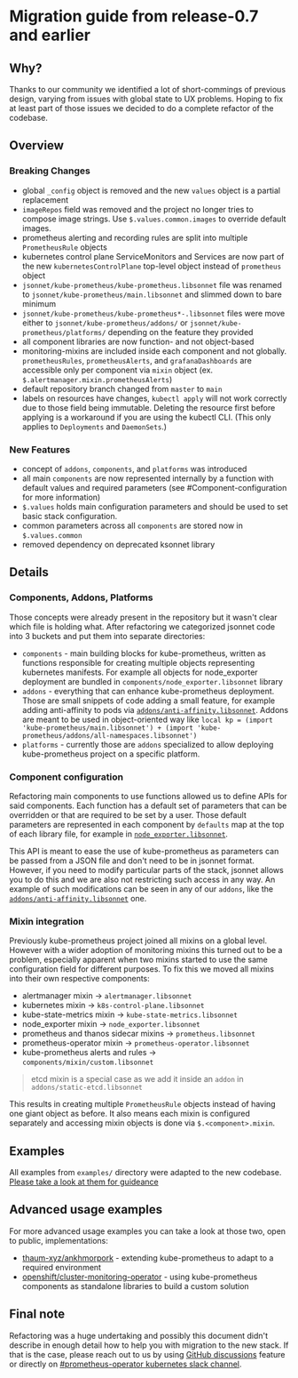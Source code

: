 # Migration guide from release-0.7 and earlier

## Why?

Thanks to our community we identified a lot of short-commings of previous design, varying from issues with global state to UX problems. Hoping to fix at least part of those issues we decided to do a complete refactor of the codebase.

## Overview

### Breaking Changes

- global `_config` object is removed and the new `values` object is a partial replacement
- `imageRepos` field was removed and the project no longer tries to compose image strings. Use `$.values.common.images` to override default images.
- prometheus alerting and recording rules are split into multiple `PrometheusRule` objects
- kubernetes control plane ServiceMonitors and Services are now part of the new `kubernetesControlPlane` top-level object instead of `prometheus` object
- `jsonnet/kube-prometheus/kube-prometheus.libsonnet` file was renamed to `jsonnet/kube-prometheus/main.libsonnet` and slimmed down to bare minimum
- `jsonnet/kube-prometheus/kube-prometheus*-.libsonnet` files were move either to `jsonnet/kube-prometheus/addons/` or `jsonnet/kube-prometheus/platforms/` depending on the feature they provided
- all component libraries are now function- and not object-based
- monitoring-mixins are included inside each component and not globally. `prometheusRules`, `prometheusAlerts`, and `grafanaDashboards` are accessible only per component via `mixin` object (ex. `$.alertmanager.mixin.prometheusAlerts`)
- default repository branch changed from `master` to `main`
- labels on resources have changes, `kubectl apply` will not work correctly due to those field being immutable. Deleting the resource first before applying is a workaround if you are using the kubectl CLI. (This only applies to `Deployments` and `DaemonSets`.)

### New Features

- concept of `addons`, `components`, and `platforms` was introduced
- all main `components` are now represented internally by a function with default values and required parameters (see #Component-configuration for more information)
- `$.values` holds main configuration parameters and should be used to set basic stack configuration.
- common parameters across all `components` are stored now in `$.values.common`
- removed dependency on deprecated ksonnet library

## Details

### Components, Addons, Platforms

Those concepts were already present in the repository but it wasn't clear which file is holding what. After refactoring we categorized jsonnet code into 3 buckets and put them into separate directories:
- `components` - main building blocks for kube-prometheus, written as functions responsible for creating multiple objects representing kubernetes manifests. For example all objects for node_exporter deployment are bundled in `components/node_exporter.libsonnet` library
- `addons` - everything that can enhance kube-prometheus deployment. Those are small snippets of code adding a small feature, for example adding anti-affinity to pods via [`addons/anti-affinity.libsonnet`][antiaffinity]. Addons are meant to be used in object-oriented way like `local kp = (import 'kube-prometheus/main.libsonnet') + (import 'kube-prometheus/addons/all-namespaces.libsonnet')`
- `platforms` - currently those are `addons` specialized to allow deploying kube-prometheus project on a specific platform.

### Component configuration

Refactoring main components to use functions allowed us to define APIs for said components. Each function has a default set of parameters that can be overridden or that are required to be set by a user. Those default parameters are represented in each component by `defaults` map at the top of each library file, for example in [`node_exporter.libsonnet`][node_exporter_defaults_example].

This API is meant to ease the use of kube-prometheus as parameters can be passed from a JSON file and don't need to be in jsonnet format. However, if you need to modify particular parts of the stack, jsonnet allows you to do this and we are also not restricting such access in any way. An example of such modifications can be seen in any of our `addons`, like the [`addons/anti-affinity.libsonnet`][antiaffinity] one.

### Mixin integration

Previously kube-prometheus project joined all mixins on a global level. However with a wider adoption of monitoring mixins this turned out to be a problem, especially apparent when two mixins started to use the same configuration field for different purposes. To fix this we moved all mixins into their own respective components:
- alertmanager mixin -> `alertmanager.libsonnet`
- kubernetes mixin -> `k8s-control-plane.libsonnet`
- kube-state-metrics mixin -> `kube-state-metrics.libsonnet`
- node_exporter mixin -> `node_exporter.libsonnet`
- prometheus and thanos sidecar mixins -> `prometheus.libsonnet`
- prometheus-operator mixin -> `prometheus-operator.libsonnet`
- kube-prometheus alerts and rules -> `components/mixin/custom.libsonnet`

> etcd mixin is a special case as we add it inside an `addon` in `addons/static-etcd.libsonnet`

This results in creating multiple `PrometheusRule` objects instead of having one giant object as before. It also means each mixin is configured separately and accessing mixin objects is done via `$.<component>.mixin`.

## Examples

All examples from `examples/` directory were adapted to the new codebase. [Please take a look at them for guideance](https://github.com/prometheus-operator/kube-prometheus/tree/main/examples)

## Advanced usage examples

For more advanced usage examples you can take a look at those two, open to public, implementations:
- [thaum-xyz/ankhmorpork][thaum] - extending kube-prometheus to adapt to a required environment
- [openshift/cluster-monitoring-operator][openshift] - using kube-prometheus components as standalone libraries to build a custom solution

## Final note

Refactoring was a huge undertaking and possibly this document didn't describe in enough detail how to help you with migration to the new stack. If that is the case, please reach out to us by using [GitHub discussions][discussions] feature or directly on [#prometheus-operator kubernetes slack channel][slack].


[antiaffinity]: https://github.com/prometheus-operator/kube-prometheus/blob/main/jsonnet/kube-prometheus/addons/anti-affinity.libsonnet

[node_exporter_defaults_example]: https://github.com/prometheus-operator/kube-prometheus/blob/1d2a0e275af97948667777739a18b24464480dc8/jsonnet/kube-prometheus/components/node-exporter.libsonnet#L3-L34

[openshift]: https://github.com/openshift/cluster-monitoring-operator/pull/1044
[thaum]: https://github.com/thaum-xyz/ankhmorpork/blob/master/apps/monitoring/jsonnet

[discussions]: https://github.com/prometheus-operator/kube-prometheus/discussions
[slack]: http://slack.k8s.io/
